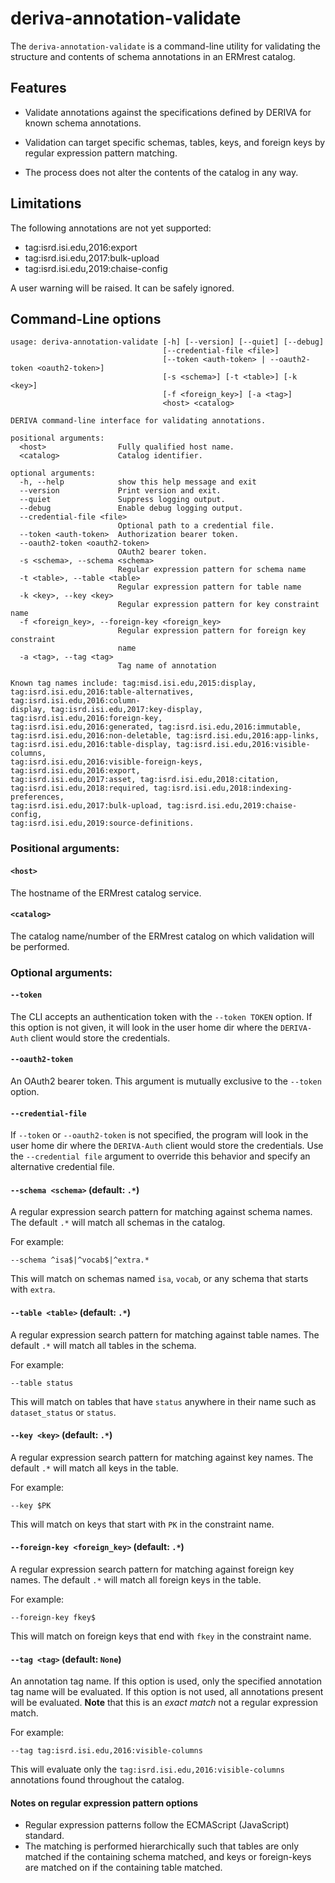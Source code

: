 # deriva-annotation-validate

The `deriva-annotation-validate` is a command-line utility for validating
the structure and contents of schema annotations in an ERMrest catalog.

## Features

- Validate annotations against the specifications defined by DERIVA for
 known schema annotations.
 
- Validation can target specific schemas, tables, keys, and foreign keys
 by regular expression pattern matching.
 
- The process does not alter the contents of the catalog in any way.

## Limitations

The following annotations are not yet supported:
- tag:isrd.isi.edu,2016:export
- tag:isrd.isi.edu,2017:bulk-upload
- tag:isrd.isi.edu,2019:chaise-config

A user warning will be raised. It can be safely ignored.

## Command-Line options

```
usage: deriva-annotation-validate [-h] [--version] [--quiet] [--debug]
                                  [--credential-file <file>]
                                  [--token <auth-token> | --oauth2-token <oauth2-token>]
                                  [-s <schema>] [-t <table>] [-k <key>]
                                  [-f <foreign_key>] [-a <tag>]
                                  <host> <catalog>

DERIVA command-line interface for validating annotations.

positional arguments:
  <host>                Fully qualified host name.
  <catalog>             Catalog identifier.

optional arguments:
  -h, --help            show this help message and exit
  --version             Print version and exit.
  --quiet               Suppress logging output.
  --debug               Enable debug logging output.
  --credential-file <file>
                        Optional path to a credential file.
  --token <auth-token>  Authorization bearer token.
  --oauth2-token <oauth2-token>
                        OAuth2 bearer token.
  -s <schema>, --schema <schema>
                        Regular expression pattern for schema name
  -t <table>, --table <table>
                        Regular expression pattern for table name
  -k <key>, --key <key>
                        Regular expression pattern for key constraint name
  -f <foreign_key>, --foreign-key <foreign_key>
                        Regular expression pattern for foreign key constraint
                        name
  -a <tag>, --tag <tag>
                        Tag name of annotation

Known tag names include: tag:misd.isi.edu,2015:display,
tag:isrd.isi.edu,2016:table-alternatives, tag:isrd.isi.edu,2016:column-
display, tag:isrd.isi.edu,2017:key-display, tag:isrd.isi.edu,2016:foreign-key,
tag:isrd.isi.edu,2016:generated, tag:isrd.isi.edu,2016:immutable,
tag:isrd.isi.edu,2016:non-deletable, tag:isrd.isi.edu,2016:app-links,
tag:isrd.isi.edu,2016:table-display, tag:isrd.isi.edu,2016:visible-columns,
tag:isrd.isi.edu,2016:visible-foreign-keys, tag:isrd.isi.edu,2016:export,
tag:isrd.isi.edu,2017:asset, tag:isrd.isi.edu,2018:citation,
tag:isrd.isi.edu,2018:required, tag:isrd.isi.edu,2018:indexing-preferences,
tag:isrd.isi.edu,2017:bulk-upload, tag:isrd.isi.edu,2019:chaise-config,
tag:isrd.isi.edu,2019:source-definitions.
```

### Positional arguments:

#### `<host>`
The hostname of the ERMrest catalog service.

#### `<catalog>`
The catalog name/number of the ERMrest catalog on which validation will be performed.

### Optional arguments:

#### `--token`
The CLI accepts an authentication token with the `--token TOKEN` option. If this
option is not given, it will look in the user home dir where the `DERIVA-Auth`
client would store the credentials.

#### `--oauth2-token`
An OAuth2 bearer token. This argument is mutually exclusive to the `--token` option.

#### `--credential-file`
If `--token` or `--oauth2-token` is not specified, the program will look in the user home dir where the `DERIVA-Auth`
client would store the credentials.  Use the `--credential file` argument to override this behavior and specify an alternative credential file.

#### `--schema <schema>` (default: `.*`)
A regular expression search pattern for matching against schema names. The default `.*` 
will match all schemas in the catalog.

For example:
```
--schema ^isa$|^vocab$|^extra.*
```
This will match on schemas named `isa`, `vocab`, or any schema that starts with `extra`.

#### `--table <table>` (default: `.*`)
A regular expression search pattern for matching against table names. The default `.*` 
will match all tables in the schema.

For example:
```
--table status
```
This will match on tables that have `status` anywhere in their name such as 
`dataset_status` or `status`.

#### `--key <key>` (default: `.*`)
A regular expression search pattern for matching against key names. The default `.*` 
will match all keys in the table.

For example:
```
--key $PK
```
This will match on keys that start with `PK` in the constraint name.

#### `--foreign-key <foreign_key>` (default: `.*`)
A regular expression search pattern for matching against foreign key names. The default `.*` 
will match all foreign keys in the table.

For example:
```
--foreign-key fkey$
```
This will match on foreign keys that end with `fkey` in the constraint name.

#### `--tag <tag>` (default: `None`)
An annotation tag name. If this option is used, only the specified annotation tag name 
will be evaluated. If this option is not used, all annotations present will be evaluated.
__Note__ that this is an _exact match_ not a regular expression match.

For example:
```
--tag tag:isrd.isi.edu,2016:visible-columns
```
This will evaluate only the `tag:isrd.isi.edu,2016:visible-columns` annotations found
throughout the catalog.

#### Notes on regular expression pattern options
- Regular expression patterns follow the ECMAScript (JavaScript) standard.
- The matching is performed hierarchically such that tables are only matched if the 
 containing schema matched, and keys or foreign-keys are matched on if the containing
 table matched.